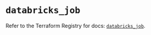 # `databricks_job`

Refer to the Terraform Registry for docs: [`databricks_job`](https://registry.terraform.io/providers/databricks/databricks/1.36.1/docs/resources/job).

